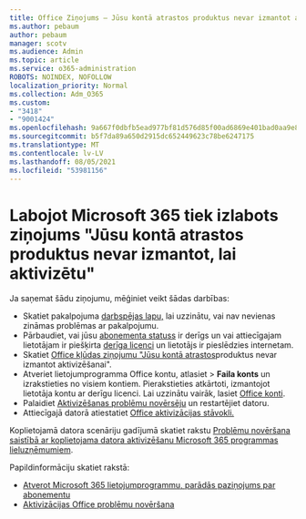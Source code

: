 ```yaml
---
title: Office Ziņojums — Jūsu kontā atrastos produktus nevar izmantot aktivizēšanai
ms.author: pebaum
author: pebaum
manager: scotv
ms.audience: Admin
ms.topic: article
ms.service: o365-administration
ROBOTS: NOINDEX, NOFOLLOW
localization_priority: Normal
ms.collection: Adm_O365
ms.custom:
- "3418"
- "9001424"
ms.openlocfilehash: 9a667f0dbfb5ead977bf81d576d85f00ad6869e401bad0aa9e833e7fb75b78e3
ms.sourcegitcommit: b5f7da89a650d2915dc652449623c78be6247175
ms.translationtype: MT
ms.contentlocale: lv-LV
ms.lasthandoff: 08/05/2021
ms.locfileid: "53981156"
---
```

# <a name="fixing-the-microsoft-365-apps-the-products-we-found-in-your-account-cant-be-used-to-activate-message"></a>Labojot Microsoft 365 tiek izlabots ziņojums "Jūsu kontā atrastos produktus nevar izmantot, lai aktivizētu"

Ja saņemat šādu ziņojumu, mēģiniet veikt šādas darbības:

- Skatiet pakalpojuma [darbspējas lapu,](https://docs.microsoft.com/office365/enterprise/view-service-health) lai uzzinātu, vai nav nevienas zināmas problēmas ar pakalpojumu.
- Pārbaudiet, vai jūsu [abonementa statuss](https://support.office.com/article/0d23d3c0-c19c-4b2f-9845-5344fedc4380#bkmk_checksubscription) ir derīgs un vai attiecīgajam lietotājam ir piešķirta [derīga licenci](https://support.office.com/article/997596B5-4173-4627-B915-36ABAC6786DC) un lietotājs ir pieslēdzies internetam. 
- Skatiet [Office kļūdas ziņojumu "Jūsu kontā atrastos](https://support.office.com/article/c9f9a0b3-5aae-4131-8077-21e6a59f141e)produktus nevar izmantot aktivizēšanai".
- Atveriet lietojumprogramma Office kontu, atlasiet   >  **Faila konts** un izrakstieties no visiem kontiem. Pierakstieties atkārtoti, izmantojot lietotāja kontu ar derīgu licenci. Lai uzzinātu vairāk, lasiet [Office konti](https://support.office.com/article/628ea040-f265-49de-b986-be09c3ebf8a9).
- Palaidiet [Aktivizēšanas problēmu novērsēju](https://aka.ms/SARA-OfficeActivation-Alchemy) un restartējiet datoru.
- Attiecīgajā datorā atiestatiet [Office aktivizācijas stāvokli.](https://docs.microsoft.com/office365/troubleshoot/activation/reset-office-365-proplus-activation-state)

Koplietojamā datora scenāriju gadījumā skatiet rakstu [Problēmu novēršana saistībā ar koplietojama datora aktivizēšanu Microsoft 365 programmas lieluzņēmumiem](https://docs.microsoft.com/deployoffice/troubleshoot-shared-computer-activation).

Papildinformāciju skatiet rakstā: 
- [Atverot Microsoft 365 lietojumprogrammu, parādās paziņojums par abonementu](https://support.office.com/article/4cabe32c-f594-4c0e-9191-3d3ade10cceb)
- [Aktivizācijas Office problēmu novēršana](https://support.office.com/article/0d23d3c0-c19c-4b2f-9845-5344fedc4380)